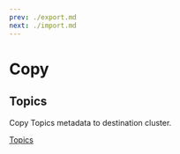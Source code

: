 ```yaml
---
prev: ./export.md
next: ./import.md
---
```


# Copy

## Topics

Copy Topics metadata to destination cluster.

[Topics](/commands/copy/topics.md)